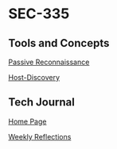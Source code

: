 # SEC-335
## Tools and Concepts
[Passive Reconnaissance](https://github.com/jfustolojr/SEC-335/wiki/Passive-vs.-Active-Reconnaissance)

[Host-Discovery](https://github.com/jfustolojr/SEC-335/wiki/Host-Discovery)
## Tech Journal
[Home Page](https://github.com/jfustolojr/SEC-335/wiki)

[Weekly Reflections](https://github.com/jfustolojr/SEC-335/wiki/SEC335-Weekly-Reflections)
